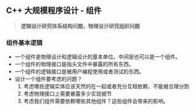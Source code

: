 ## **C++ 大规模程序设计 - 组件**
> **逻辑设计研究体系结构问题，物理设计研究组织问题**

### **组件基本逻辑**
- 一个组件是物理设计和逻辑设计的基本单位。中间层也可以是一个组件。
- 一个组件的物理接口是指头文件中暴露的所有东西。
- 一个组件的逻辑接口是被用户编程使用或者测试的东西。
- 设计一个组件要考虑的问题？
    1. 考虑哪些逻辑实体应该天然的在一起或者充分互相依赖，不能被合理分割
    2. 考虑物理接口上需要暴露多少实现细节
    3. 考虑我们组件需要依赖哪些其他组件？这些组件会带来的影响。